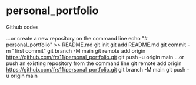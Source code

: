 # personal_portfolio

Github codes


…or create a new repository on the command line
echo "# personal_portfolio" >> README.md
git init
git add README.md
git commit -m "first commit"
git branch -M main
git remote add origin https://github.com/frs11/personal_portfolio.git
git push -u origin main
…or push an existing repository from the command line
git remote add origin https://github.com/frs11/personal_portfolio.git
git branch -M main
git push -u origin main
